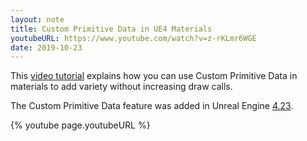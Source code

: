 ```yaml
---
layout: note
title: Custom Primitive Data in UE4 Materials
youtubeURL: https://www.youtube.com/watch?v=z-rKLmr6WGE
date: 2019-10-23
---
```


This [video tutorial]({{page.youtubeURL}}) explains how you can use
Custom Primitive Data in materials to add variety without increasing draw calls.

The Custom Primitive Data feature was added in Unreal Engine
[4.23](https://docs.unrealengine.com/en-US/Support/Builds/ReleaseNotes/4_23/index.html).

{% youtube page.youtubeURL %}

